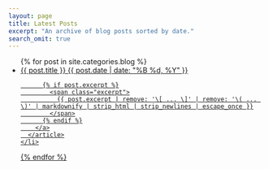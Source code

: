 ```yaml
---
layout: page
title: Latest Posts
excerpt: "An archive of blog posts sorted by date."
search_omit: true
---
```


<ul class="post-list">
  {% for post in site.categories.blog %}
    <li>
      <article>
        <a href="{{ site.url }}{{ post.url }}">
          {{ post.title }} <span class="entry-date">
            <time datetime="{{ post.date | date_to_xmlschema }}">
              {{ post.date | date: "%B %d, %Y" }}
            </time>
          </span>

          {% if post.excerpt %}
            <span class="excerpt">
              {{ post.excerpt | remove: '\[ ... \]' | remove: '\( ... \)' | markdownify | strip_html | strip_newlines | escape_once }}
            </span>
          {% endif %}
        </a>
      </article>
    </li>
  {% endfor %}
</ul>
